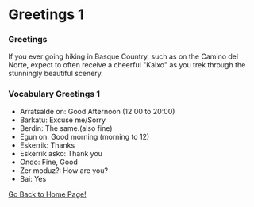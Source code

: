 # ​Greetings 1
### Greetings
If you ever going hiking in Basque Country, such as on the Camino del Norte, expect to often receive a cheerful "Kaixo" as you trek through the stunningly beautiful scenery.

### Vocabulary Greetings 1
* Arratsalde on: Good Afternoon (12:00 to 20:00)
* Barkatu: Excuse me/Sorry
* Berdin: The same.(also fine)
* Egun on: Good morning (morning to 12)
* Eskerrik: Thanks
* Eskerrik asko: Thank you
* Ondo: Fine, Good
* Zer moduz?: How are you?
* Bai: Yes

[ Go Back to Home Page!](..)
